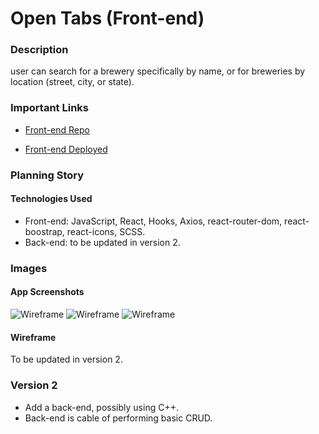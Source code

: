 # Open Tabs (Front-end)

### Description

user can search for a brewery specifically by name, or for breweries by location (street, city, or state).

### Important Links

- [Front-end Repo](https://github.com/TN-space/open-tabs)
<!-- Add deploy page later -->
- [Front-end Deployed](https://musing-poincare-e3ca99.netlify.app)

### Planning Story
#### Technologies Used
- Front-end: JavaScript, React, Hooks, Axios, react-router-dom, react-boostrap, react-icons, SCSS.
- Back-end: to be updated in version 2.

### Images

#### App Screenshots
![Wireframe](src/assets/home.png)
![Wireframe](src/assets/list.png)
![Wireframe](src/assets/show.png)

#### Wireframe
To be updated in version 2.

### Version 2
- Add a back-end, possibly using C++.
- Back-end is cable of performing basic CRUD.

<!-- Builds the app for production to the `build` folder.<br />
It correctly bundles React in production mode and optimizes the build for the best performance.

The build is minified and the filenames include the hashes.<br />
Your app is ready to be deployed!

See the section about [deployment](https://facebook.github.io/create-react-app/docs/deployment) for more information.

### `npm run eject`

**Note: this is a one-way operation. Once you `eject`, you can’t go back!**

If you aren’t satisfied with the build tool and configuration choices, you can `eject` at any time. This command will remove the single build dependency from your project.

Instead, it will copy all the configuration files and the transitive dependencies (webpack, Babel, ESLint, etc) right into your project so you have full control over them. All of the commands except `eject` will still work, but they will point to the copied scripts so you can tweak them. At this point you’re on your own.

You don’t have to ever use `eject`. The curated feature set is suitable for small and middle deployments, and you shouldn’t feel obligated to use this feature. However we understand that this tool wouldn’t be useful if you couldn’t customize it when you are ready for it.

## Learn More

You can learn more in the [Create React App documentation](https://facebook.github.io/create-react-app/docs/getting-started).

To learn React, check out the [React documentation](https://reactjs.org/).

### Code Splitting

This section has moved here: https://facebook.github.io/create-react-app/docs/code-splitting

### Analyzing the Bundle Size

This section has moved here: https://facebook.github.io/create-react-app/docs/analyzing-the-bundle-size

### Making a Progressive Web App

This section has moved here: https://facebook.github.io/create-react-app/docs/making-a-progressive-web-app

### Advanced Configuration

This section has moved here: https://facebook.github.io/create-react-app/docs/advanced-configuration

### Deployment

This section has moved here: https://facebook.github.io/create-react-app/docs/deployment

### `npm run build` fails to minify

This section has moved here: https://facebook.github.io/create-react-app/docs/troubleshooting#npm-run-build-fails-to-minify -->
